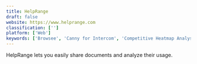 ```yaml
---
title: HelpRange
draft: false 
website: https://www.helprange.com
classification: ['']
platform: ['Web']
keywords: ['Browsee', 'Canny for Intercom', 'Competitive Heatmap Analysis', 'DocDroid', 'DocSend', 'DocSlide', 'Epilepsy Blocker for Figma', 'Eyetato', 'Hawkeye', 'Heat Maps (SumoMe app)', 'Hotjar', 'Leade.rs', 'Notist', 'Ptengine', 'Reactful', 'Salespatron', 'Session Replay by Zarget', 'SlideDeck.io', 'Speaking.io', 'Userships', 'heatmap.js', 'pitchXO']
---
```

HelpRange lets you easily share documents and analyze their usage.